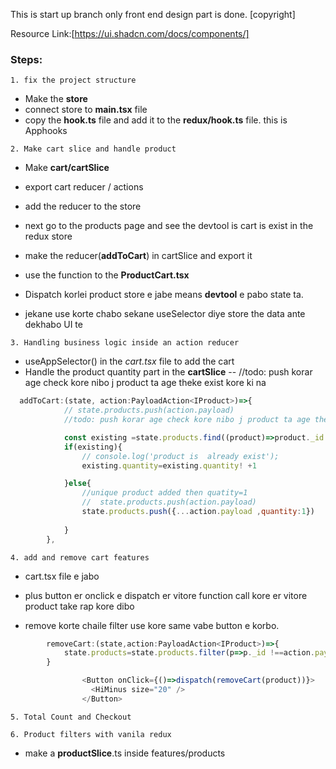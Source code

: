 This is start up branch only front end design part is done. [copyright]

Resource Link:[https://ui.shadcn.com/docs/components/]


###   Steps:

`1. fix the project structure`

- Make the **store**
- connect store to **main.tsx** file
- copy the **hook.ts** file and add it to the **redux/hook.ts** file. this is Apphooks

`2. Make cart slice and handle product`

- Make **cart/cartSlice**
- export cart reducer / actions
- add the reducer to the store
- next go to the products page and see the devtool is cart is exist in the redux store
- make the reducer(**addToCart**) in cartSlice and export it
- use the function to the **ProductCart.tsx** 

- Dispatch korlei product store e jabe means **devtool** e pabo state ta.

- jekane use korte chabo sekane useSelector diye store the data ante dekhabo UI te

`3. Handling business logic inside an action reducer`

- useAppSelector() in the *cart.tsx* file to add the cart
- Handle the product quantity part in the **cartSlice**
--  //todo: push korar age check kore nibo j product ta age theke exist kore ki na


```javascript
  addToCart:(state, action:PayloadAction<IProduct>)=>{
            // state.products.push(action.payload)
            //todo: push korar age check kore nibo j product ta age theke exist kore ki na

            const existing =state.products.find((product)=>product._id ===action.payload._id);
            if(existing){
                // console.log('product is  already exist');
                existing.quantity=existing.quantity! +1

            }else{
                //unique product added then quatity=1
                //  state.products.push(action.payload)
                state.products.push({...action.payload ,quantity:1})
               
            }
        },
```


`4. add and remove cart features`

- cart.tsx file e jabo 

- plus button er onclick e dispatch er vitore function call kore er vitore product take rap kore dibo

- remove korte chaile filter use kore same vabe button e korbo.

```ts
        removeCart:(state,action:PayloadAction<IProduct>)=>{
            state.products=state.products.filter(p=>p._id !==action.payload._id)
        }
```

```ts
                <Button onClick={()=>dispatch(removeCart(product))}>
                  <HiMinus size="20" />
                </Button>
```


`5. Total Count and Checkout`

`6. Product filters with vanila redux`

- make a **productSlice**.ts inside features/products